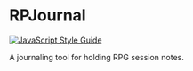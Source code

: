 # RPJournal

[![JavaScript Style Guide](https://img.shields.io/badge/code_style-standard-brightgreen.svg)](https://standardjs.com)

A journaling tool for holding RPG session notes.
